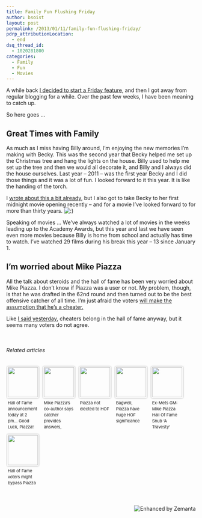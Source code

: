 ```yaml
---
title: Family Fun Flushing Friday
author: bsoist
layout: post
permalink: /2013/01/11/family-fun-flushing-friday/
pdrp_attributionLocation:
  - end
dsq_thread_id:
  - 1020281800
categories:
  - Family
  - Fun
  - Movies
---
```

A while back [I decided to start a Friday feature][1], and then I got away from regular blogging for a while. Over the past few weeks, I have been meaning to catch up.

So here goes &#8230;

## Great Times with Family

As much as I miss having Billy around, I&#8217;m enjoying the new memories I&#8217;m making with Becky. This was the second year that Becky helped me set up the Christmas tree and hang the lights on the house. Billy used to help me set up the tree and then we would all decorate it, and Billy and I always did the house ourselves. Last year &#8211; 2011 &#8211; was the first year Becky and I did those things and it was a lot of fun. I looked forward to it this year. It is like the handing of the torch.

I [wrote about this a bit already][2], but I also got to take Becky to her first midnight movie opening recently &#8211; and for a movie I&#8217;ve looked forward to for more than thirty years. <img src='http://archive.whsjr.soistmann.com/oped/wp-includes/images/smilies/icon_smile.gif' alt=':)' class='wp-smiley' /> 

Speaking of movies &#8230; We&#8217;ve always watched a lot of movies in the weeks leading up to the Academy Awards, but this year and last we have seen even more movies because Billy is home from school and actually has time to watch. I&#8217;ve watched 29 films during his break this year &#8211; 13 since January 1.

## I&#8217;m worried about Mike Piazza

All the talk about steroids and the hall of fame has been very worried about Mike Piazza. I don&#8217;t know if Piazza was a user or not. My problem, though, is that he was drafted in the 62nd round and then turned out to be the best offensive catcher of all time. I&#8217;m just afraid the voters [will make the assumption that he&#8217;s a cheater.][3]

Like [I said yesterday][4], cheaters belong in the hall of fame anyway, but it seems many voters do not agree.

&nbsp;

<h6 class="zemanta-related-title" style="font-size: 1em;">
  Related articles
</h6>

<ul class="zemanta-article-ul zemanta-article-ul-image" style="margin: 0; padding: 0; overflow: hidden;">
  <li class="zemanta-article-ul-li-image zemanta-article-ul-li" style="padding: 0; background: none; list-style: none; display: block; float: left; vertical-align: top; text-align: left; width: 84px; font-size: 11px; margin: 2px 10px 10px 2px;">
    <a style="box-shadow: 0px 0px 4px #999; padding: 2px; display: block; border-radius: 2px; text-decoration: none;" href="http://metsblog.com/metsblog/hall-of-fame-announcement-today-at-2-pm-good-luck-piazza/" target="_blank"><img style="padding: 0; margin: 0; border: 0; display: block; width: 80px; max-width: 100%;" alt="" src="http://i.zemanta.com/136909910_80_80.jpg" /></a><a style="display: block; overflow: hidden; text-decoration: none; line-height: 12pt; height: 80px; padding: 5px 2px 0 2px;" href="http://metsblog.com/metsblog/hall-of-fame-announcement-today-at-2-pm-good-luck-piazza/" target="_blank">Hall of Fame announcement today at 2 pm&#8230; Good Luck, Piazza!</a>
  </li>
  <li class="zemanta-article-ul-li-image zemanta-article-ul-li" style="padding: 0; background: none; list-style: none; display: block; float: left; vertical-align: top; text-align: left; width: 84px; font-size: 11px; margin: 2px 10px 10px 2px;">
    <a style="box-shadow: 0px 0px 4px #999; padding: 2px; display: block; border-radius: 2px; text-decoration: none;" href="http://www.newsday.com/sports/baseball/mike-piazza-s-co-author-says-catcher-provides-answers-believes-he-s-clean-1.4432952" target="_blank"><img style="padding: 0; margin: 0; border: 0; display: block; width: 80px; max-width: 100%;" alt="" src="http://i.zemanta.com/137338670_80_80.jpg" /></a><a style="display: block; overflow: hidden; text-decoration: none; line-height: 12pt; height: 80px; padding: 5px 2px 0 2px;" href="http://www.newsday.com/sports/baseball/mike-piazza-s-co-author-says-catcher-provides-answers-believes-he-s-clean-1.4432952" target="_blank">Mike Piazza&#8217;s co-author says catcher provides answers, believes &#8220;he&#8217;s clean&#8221;</a>
  </li>
  <li class="zemanta-article-ul-li-image zemanta-article-ul-li" style="padding: 0; background: none; list-style: none; display: block; float: left; vertical-align: top; text-align: left; width: 84px; font-size: 11px; margin: 2px 10px 10px 2px;">
    <a style="box-shadow: 0px 0px 4px #999; padding: 2px; display: block; border-radius: 2px; text-decoration: none;" href="http://metsblog.com/metsblog/nobody-was-elected-to-the-hall-of-fame-in-2013/" target="_blank"><img style="padding: 0; margin: 0; border: 0; display: block; width: 80px; max-width: 100%;" alt="" src="http://i.zemanta.com/136994741_80_80.jpg" /></a><a style="display: block; overflow: hidden; text-decoration: none; line-height: 12pt; height: 80px; padding: 5px 2px 0 2px;" href="http://metsblog.com/metsblog/nobody-was-elected-to-the-hall-of-fame-in-2013/" target="_blank">Piazza not elected to HOF</a>
  </li>
  <li class="zemanta-article-ul-li-image zemanta-article-ul-li" style="padding: 0; background: none; list-style: none; display: block; float: left; vertical-align: top; text-align: left; width: 84px; font-size: 11px; margin: 2px 10px 10px 2px;">
    <a style="box-shadow: 0px 0px 4px #999; padding: 2px; display: block; border-radius: 2px; text-decoration: none;" href="http://r.zemanta.com/?u=http%3A//insider.espn.go.com/mlb/blog/_/name/olney_buster/id/8824308/jeff-bagwell-mike-piazza-eventually-hall-fame-ped-tipping-point-mlb&a=136720717&rid=36cafed1-53a5-4789-a8af-aec389f7e970&e=dba46aa7f01d0c273fbacb083905082b" target="_blank"><img style="padding: 0; margin: 0; border: 0; display: block; width: 80px; max-width: 100%;" alt="" src="http://i.zemanta.com/136720717_80_80.jpg" /></a><a style="display: block; overflow: hidden; text-decoration: none; line-height: 12pt; height: 80px; padding: 5px 2px 0 2px;" href="http://r.zemanta.com/?u=http%3A//insider.espn.go.com/mlb/blog/_/name/olney_buster/id/8824308/jeff-bagwell-mike-piazza-eventually-hall-fame-ped-tipping-point-mlb&a=136720717&rid=36cafed1-53a5-4789-a8af-aec389f7e970&e=dba46aa7f01d0c273fbacb083905082b" target="_blank">Bagwell, Piazza have huge HOF significance</a>
  </li>
  <li class="zemanta-article-ul-li-image zemanta-article-ul-li" style="padding: 0; background: none; list-style: none; display: block; float: left; vertical-align: top; text-align: left; width: 84px; font-size: 11px; margin: 2px 10px 10px 2px;">
    <a style="box-shadow: 0px 0px 4px #999; padding: 2px; display: block; border-radius: 2px; text-decoration: none;" href="http://newyork.cbslocal.com/2013/01/10/ex-mets-gm-mike-piazza-hall-of-fame-snub-a-travesty/" target="_blank"><img style="padding: 0; margin: 0; border: 0; display: block; width: 80px; max-width: 100%;" alt="" src="http://i.zemanta.com/137158248_80_80.jpg" /></a><a style="display: block; overflow: hidden; text-decoration: none; line-height: 12pt; height: 80px; padding: 5px 2px 0 2px;" href="http://newyork.cbslocal.com/2013/01/10/ex-mets-gm-mike-piazza-hall-of-fame-snub-a-travesty/" target="_blank">Ex-Mets GM: Mike Piazza Hall Of Fame Snub &#8216;A Travesty&#8217;</a>
  </li>
  <li class="zemanta-article-ul-li-image zemanta-article-ul-li" style="padding: 0; background: none; list-style: none; display: block; float: left; vertical-align: top; text-align: left; width: 84px; font-size: 11px; margin: 2px 10px 10px 2px;">
    <a style="box-shadow: 0px 0px 4px #999; padding: 2px; display: block; border-radius: 2px; text-decoration: none;" href="http://www.sacbee.com/2013/01/08/5101562/hall-of-fame-voters-might-bypass.html" target="_blank"><img style="padding: 0; margin: 0; border: 0; display: block; width: 80px; max-width: 100%;" alt="" src="http://i.zemanta.com/136837299_80_80.jpg" /></a><a style="display: block; overflow: hidden; text-decoration: none; line-height: 12pt; height: 80px; padding: 5px 2px 0 2px;" href="http://www.sacbee.com/2013/01/08/5101562/hall-of-fame-voters-might-bypass.html" target="_blank">Hall of Fame voters might bypass Piazza</a>
  </li>
</ul>

<div class="zemanta-pixie" style="margin-top: 10px; height: 15px;">
  <a class="zemanta-pixie-a" title="Enhanced by Zemanta" href="http://www.zemanta.com/?px"><img class="zemanta-pixie-img" style="border: none; float: right;" alt="Enhanced by Zemanta" src="http://img.zemanta.com/zemified_h.png?x-id=36cafed1-53a5-4789-a8af-aec389f7e970" /></a>
</div>

 [1]: http://whsjr.soistmann.com/oped/2012/05/11/fridays/
 [2]: http://whsjr.soistmann.com/oped/2013/01/03/an-unexpected-journey/
 [3]: http://www.nytimes.com/2013/01/10/sports/baseball/mike-piazza-falls-short-in-hall-of-fame-voting.html?_r=1&
 [4]: http://whsjr.soistmann.com/oped/2013/01/10/do-cheaters-belong-in-the-hall-of-fame/